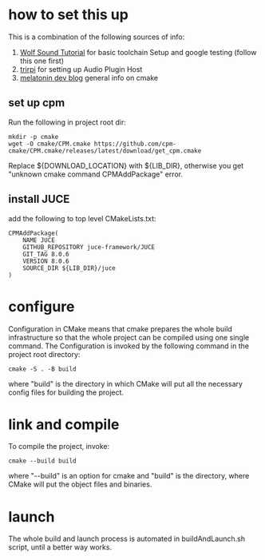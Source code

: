 # how to set this up

This is a combination of the following sources of info:

1. [Wolf Sound Tutorial](https://www.youtube.com/watch?v=Uq7Hwt18s3s&t=1145s&ab_channel=WolfSound)
    for basic toolchain Setup and google testing (follow this one first)
2. [trirpi](https://trirpi.github.io/posts/developing-audio-plugins-with-juce-and-visual-studio-code/)
    for setting up Audio Plugin Host 
3. [melatonin dev blog](https://melatonin.dev/blog/how-to-use-cmake-with-juce/)
    general info on cmake


## set up cpm

Run the following in project root dir:

    mkdir -p cmake
    wget -O cmake/CPM.cmake https://github.com/cpm-cmake/CPM.cmake/releases/latest/download/get_cpm.cmake

Replace ${DOWNLOAD_LOCATION} with ${LIB_DIR}, otherwise you get "unknown cmake command CPMAddPackage" error.

## install JUCE

add the following to top level CMakeLists.txt:

    CPMAddPackage(
        NAME JUCE
        GITHUB_REPOSITORY juce-framework/JUCE
        GIT_TAG 8.0.6
        VERSION 8.0.6    
        SOURCE_DIR ${LIB_DIR}/juce
    )

# configure

Configuration in CMake means that cmake prepares the whole build infrastructure so that the whole project can be compiled using one single command.
The Configuration is invoked by the following command in the project root directory:

    cmake -S . -B build

where "build" is the directory in which CMake will put all the necessary config files for building the project.

# link and compile

To compile the project, invoke:

    cmake --build build

where "--build" is an option for cmake and "build" is the directory, where CMake will put the object files and binaries.

# launch

The whole build and launch process is automated in buildAndLaunch.sh script, until a better way works.